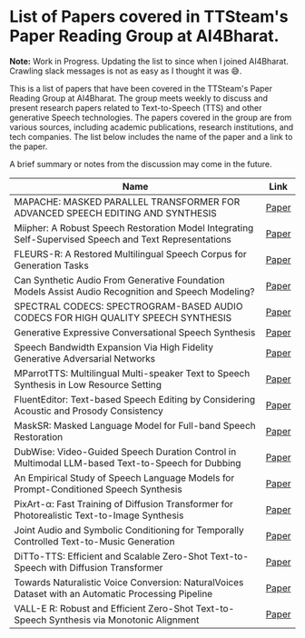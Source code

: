 # List of Papers covered in TTSteam's Paper Reading Group at AI4Bharat.

**Note:** Work in Progress. Updating the list to since when I joined AI4Bharat. Crawling slack messages is not as easy as I thought it was 😅.

This is a list of papers that have been covered in the TTSteam's Paper Reading Group at AI4Bharat. The group meets weekly to discuss and present research papers related to Text-to-Speech (TTS) and other generative Speech technologies. The papers covered in the group are from various sources, including academic publications, research institutions, and tech companies. The list below includes the name of the paper and a link to the paper. 

A brief summary or notes from the discussion may come in the future.

| Name | Link |
|---|---|
| MAPACHE: MASKED PARALLEL TRANSFORMER FOR ADVANCED SPEECH EDITING AND SYNTHESIS | [Paper](https://assets.amazon.science/b6/c9/ddb58d614dd4b695a5a0265765e1/mapache-masked-parallel-transformer-for-advanced-speech-editing-and-synthesis.pdf) |
| Miipher: A Robust Speech Restoration Model Integrating Self-Supervised Speech and Text Representations | [Paper](https://arxiv.org/abs/2303.01664) |
| FLEURS-R: A Restored Multilingual Speech Corpus for Generation Tasks | [Paper](https://www.arxiv.org/abs/2408.06227) |
| Can Synthetic Audio From Generative Foundation Models Assist Audio Recognition and Speech Modeling? | [Paper](https://arxiv.org/abs/2406.08800) |
| SPECTRAL CODECS: SPECTROGRAM-BASED AUDIO CODECS FOR HIGH QUALITY SPEECH SYNTHESIS | [Paper](https://arxiv.org/abs/2406.05298) |
| Generative Expressive Conversational Speech Synthesis | [Paper](https://arxiv.org/abs/2407.21491) |
| Speech Bandwidth Expansion Via High Fidelity Generative Adversarial Networks | [Paper](https://arxiv.org/abs/2407.18571) |
| MParrotTTS: Multilingual Multi-speaker Text to Speech Synthesis in Low Resource Setting | [Paper](https://arxiv.org/abs/2305.11926) |
| FluentEditor: Text-based Speech Editing by Considering Acoustic and Prosody Consistency | [Paper](https://arxiv.org/abs/2309.11725) |
| MaskSR: Masked Language Model for Full-band Speech Restoration | [Paper](https://arxiv.org/abs/2406.02092) |
| DubWise: Video-Guided Speech Duration Control in Multimodal LLM-based Text-to-Speech for Dubbing | [Paper](https://arxiv.org/abs/2406.08802) |
| An Empirical Study of Speech Language Models for Prompt-Conditioned Speech Synthesis | [Paper](https://arxiv.org/abs/2403.12402) |
| PixArt-α: Fast Training of Diffusion Transformer for Photorealistic Text-to-Image Synthesis | [Paper](https://arxiv.org/abs/2310.00426) |
| Joint Audio and Symbolic Conditioning for Temporally Controlled Text-to-Music Generation | [Paper](https://arxiv.org/abs/2406.10970) |
| DiTTo-TTS: Efficient and Scalable Zero-Shot Text-to-Speech with Diffusion Transformer | [Paper](https://arxiv.org/abs/2406.11427) |
| Towards Naturalistic Voice Conversion: NaturalVoices Dataset with an Automatic Processing Pipeline | [Paper](https://arxiv.org/abs/2406.04494) |
| VALL-E R: Robust and Efficient Zero-Shot Text-to-Speech Synthesis via Monotonic Alignment | [Paper](https://arxiv.org/abs/2406.07855) |
